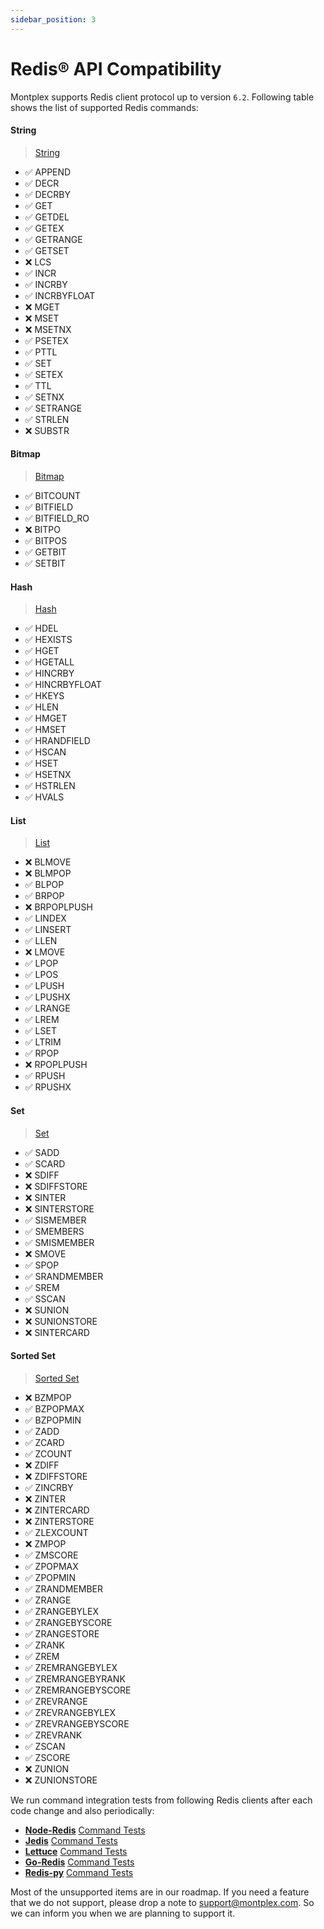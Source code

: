 ```yaml
---
sidebar_position: 3
---
```


# Redis® API Compatibility

Montplex supports Redis client protocol up to version `6.2`. Following table shows the list of supported Redis commands:

#### String

> [String](https://redis.io/commands/?group=string)

- ✅ APPEND
- ✅ DECR
- ✅ DECRBY
- ✅ GET
- ✅ GETDEL
- ✅ GETEX
- ✅ GETRANGE
- ✅ GETSET
- ❌ LCS
- ✅ INCR
- ✅ INCRBY
- ✅ INCRBYFLOAT
- ❌ MGET
- ❌ MSET
- ❌ MSETNX
- ✅ PSETEX
- ✅ PTTL
- ✅ SET
- ✅ SETEX
- ✅ TTL
- ✅ SETNX
- ✅ SETRANGE
- ✅ STRLEN
- ❌ SUBSTR

#### Bitmap

> [Bitmap](https://redis.io/commands/?group=bitmap)

- ✅ BITCOUNT
- ✅ BITFIELD
- ✅ BITFIELD_RO
- ❌ BITPO
- ✅ BITPOS
- ✅ GETBIT
- ✅ SETBIT

#### Hash

> [Hash](https://redis.io/commands/?group=hash)

- ✅ HDEL
- ✅ HEXISTS
- ✅ HGET
- ✅ HGETALL
- ✅ HINCRBY
- ✅ HINCRBYFLOAT
- ✅ HKEYS
- ✅ HLEN
- ✅ HMGET
- ✅ HMSET
- ✅ HRANDFIELD
- ✅ HSCAN
- ✅ HSET
- ✅ HSETNX
- ✅ HSTRLEN
- ✅ HVALS

#### List

> [List](https://redis.io/commands/?group=list)

- ❌ BLMOVE
- ❌ BLMPOP
- ✅ BLPOP
- ✅ BRPOP
- ❌ BRPOPLPUSH
- ✅ LINDEX
- ✅ LINSERT
- ✅ LLEN
- ❌ LMOVE
- ✅ LPOP
- ✅ LPOS
- ✅ LPUSH
- ✅ LPUSHX
- ✅ LRANGE
- ✅ LREM
- ✅ LSET
- ✅ LTRIM
- ✅ RPOP
- ❌ RPOPLPUSH
- ✅ RPUSH
- ✅ RPUSHX

#### Set

> [Set](https://redis.io/commands/?group=set)

- ✅ SADD
- ✅ SCARD
- ❌ SDIFF
- ❌ SDIFFSTORE
- ❌ SINTER
- ❌ SINTERSTORE
- ✅ SISMEMBER
- ✅ SMEMBERS
- ✅ SMISMEMBER
- ❌ SMOVE
- ✅ SPOP
- ✅ SRANDMEMBER
- ✅ SREM
- ✅ SSCAN
- ❌ SUNION
- ❌ SUNIONSTORE
- ❌ SINTERCARD

#### Sorted Set

> [Sorted Set](https://redis.io/commands/?group=sorted_set)

- ❌ BZMPOP
- ✅ BZPOPMAX
- ✅ BZPOPMIN
- ✅ ZADD
- ✅ ZCARD
- ✅ ZCOUNT
- ❌ ZDIFF
- ❌ ZDIFFSTORE
- ✅ ZINCRBY
- ❌ ZINTER
- ❌ ZINTERCARD
- ❌ ZINTERSTORE
- ✅ ZLEXCOUNT
- ❌ ZMPOP
- ✅ ZMSCORE
- ✅ ZPOPMAX
- ✅ ZPOPMIN
- ✅ ZRANDMEMBER
- ✅ ZRANGE
- ✅ ZRANGEBYLEX
- ✅ ZRANGEBYSCORE
- ✅ ZRANGESTORE
- ✅ ZRANK
- ✅ ZREM
- ✅ ZREMRANGEBYLEX
- ✅ ZREMRANGEBYRANK
- ✅ ZREMRANGEBYSCORE
- ✅ ZREVRANGE
- ✅ ZREVRANGEBYLEX
- ✅ ZREVRANGEBYSCORE
- ✅ ZREVRANK
- ✅ ZSCAN
- ✅ ZSCORE
- ❌ ZUNION
- ❌ ZUNIONSTORE

We run command integration tests from following Redis clients after each code change and also periodically:

- **[Node-Redis](https://github.com/redis/node-redis)** [Command Tests](https://github.com/redis/node-redis/tree/v3.1.2/test/commands)
- **[Jedis](https://github.com/redis/jedis)** [Command Tests](https://github.com/redis/jedis/tree/v4.1.1/src/test/java/redis/clients/jedis/commands)
- **[Lettuce](https://github.com/lettuce-io/lettuce-core)** [Command Tests](https://github.com/lettuce-io/lettuce-core/tree/6.1.6.RELEASE/src/test/java/io/lettuce/core/commands)
- **[Go-Redis](https://github.com/go-redis/redis)** [Command Tests](https://github.com/go-redis/redis/blob/master/commands_test.go)
- **[Redis-py](https://github.com/redis/redis-py)** [Command Tests](https://github.com/redis/redis-py/tree/v4.4.0/tests)

Most of the unsupported items are in our roadmap. If you need a feature that we do not support, please drop a note to support@montplex.com. So we can inform you when we are planning to support it.
